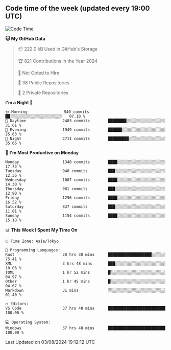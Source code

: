 ## Code time of the week (updated every 19:00 UTC)

<!--START_SECTION:waka-->
![Code Time](http://img.shields.io/badge/Code%20Time-3%2C526%20hrs%2048%20mins-blue)

**🐱 My GitHub Data** 

> 📦 222.0 kB Used in GitHub's Storage 
 > 
> 🏆 821 Contributions in the Year 2024
 > 
> 🚫 Not Opted to Hire
 > 
> 📜 38 Public Repositories 
 > 
> 🔑 2 Private Repositories 
 > 
**I'm a Night 🦉** 

```text
🌞 Morning                540 commits         ██░░░░░░░░░░░░░░░░░░░░░░░   07.10 % 
🌆 Daytime                2403 commits        ████████░░░░░░░░░░░░░░░░░   31.61 % 
🌃 Evening                1949 commits        ██████░░░░░░░░░░░░░░░░░░░   25.63 % 
🌙 Night                  2711 commits        █████████░░░░░░░░░░░░░░░░   35.66 % 
```
📅 **I'm Most Productive on Monday** 

```text
Monday                   1348 commits        ████░░░░░░░░░░░░░░░░░░░░░   17.73 % 
Tuesday                  940 commits         ███░░░░░░░░░░░░░░░░░░░░░░   12.36 % 
Wednesday                1087 commits        ████░░░░░░░░░░░░░░░░░░░░░   14.30 % 
Thursday                 981 commits         ███░░░░░░░░░░░░░░░░░░░░░░   12.90 % 
Friday                   1256 commits        ████░░░░░░░░░░░░░░░░░░░░░   16.52 % 
Saturday                 837 commits         ███░░░░░░░░░░░░░░░░░░░░░░   11.01 % 
Sunday                   1154 commits        ████░░░░░░░░░░░░░░░░░░░░░   15.18 % 
```


📊 **This Week I Spent My Time On** 

```text
🕑︎ Time Zone: Asia/Tokyo

💬 Programming Languages: 
Rust                     28 hrs 30 mins      ███████████████████░░░░░░   75.41 % 
XML                      3 hrs 48 mins       ███░░░░░░░░░░░░░░░░░░░░░░   10.06 % 
TOML                     1 hr 52 mins        █░░░░░░░░░░░░░░░░░░░░░░░░   04.97 % 
Other                    1 hr 45 mins        █░░░░░░░░░░░░░░░░░░░░░░░░   04.67 % 
Markdown                 31 mins             ░░░░░░░░░░░░░░░░░░░░░░░░░   01.40 % 

🔥 Editors: 
VS Code                  37 hrs 48 mins      █████████████████████████   100.00 % 

💻 Operating System: 
Windows                  37 hrs 48 mins      █████████████████████████   100.00 % 
```


 Last Updated on 03/08/2024 19:12:12 UTC
<!--END_SECTION:waka-->